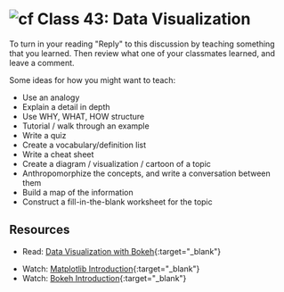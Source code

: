 # ![cf](http://i.imgur.com/7v5ASc8.png) Class 43: Data Visualization

To turn in your reading "Reply" to this discussion by teaching something that you learned. Then review what one of your classmates learned, and leave a comment.

Some ideas for how you might want to teach:
- Use an analogy
- Explain a detail in depth
- Use WHY, WHAT, HOW structure
- Tutorial / walk through an example
- Write a quiz
- Create a vocabulary/definition list
- Write a cheat sheet
- Create a diagram / visualization / cartoon of a topic
- Anthropomorphize the concepts, and write a conversation between them
- Build a map of the information
- Construct a fill-in-the-blank worksheet for the topic

## Resources
- Read: [Data Visualization with Bokeh](https://towardsdatascience.com/data-visualization-with-bokeh-in-python-part-one-getting-started-a11655a467d4){:target="_blank"}
<!-- - Read: [](){:target="_blank"} -->
- Watch: [Matplotlib Introduction](https://www.youtube.com/watch?v=DPUapGDzqAc&list=PL998lXKj66MpmhBM9HxJo7l5e2-hrr_7G&index=2&t=0s){:target="_blank"}
- Watch: [Bokeh Introduction](https://www.youtube.com/watch?v=Qg1OK7gXwA8&list=PL998lXKj66MpmhBM9HxJo7l5e2-hrr_7G&index=9&t=0s){:target="_blank"}
<!-- - Skim: [](){:target="_blank"} -->
